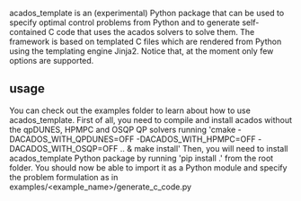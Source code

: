 acados_template is an (experimental) Python package that can be used to specify optimal control problems from Python and to generate self-contained C code that uses the acados solvers to solve them. The framework is based on templated C files which are rendered from Python using the templating engine Jinja2. Notice that, at the moment only few options are supported. 

## usage
You can check out the examples folder to learn about  how to use acados_template. First of all, you need to compile and install acados without the qpDUNES, HPMPC and OSQP QP solvers running 'cmake -DACADOS_WITH_QPDUNES=OFF -DACADOS_WITH_HPMPC=OFF -DACADOS_WITH_OSQP=OFF .. & make install' Then, you will need to install acados_template Python package by running 'pip install .' from the root folder. You should now be able to import it as a Python module and specify the problem formulation as in examples/<example_name>/generate_c_code.py
